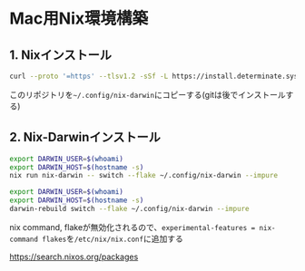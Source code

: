 # Mac用Nix環境構築

## 1. Nixインストール

```bash
curl --proto '=https' --tlsv1.2 -sSf -L https://install.determinate.systems/nix | sh -s -- install
```

このリポジトリを`~/.config/nix-darwin`にコピーする(gitは後でインストールする)

## 2. Nix-Darwinインストール

```bash
export DARWIN_USER=$(whoami)
export DARWIN_HOST=$(hostname -s)
nix run nix-darwin -- switch --flake ~/.config/nix-darwin --impure
```

```bash
export DARWIN_USER=$(whoami)
export DARWIN_HOST=$(hostname -s)
darwin-rebuild switch --flake ~/.config/nix-darwin --impure
```

nix command, flakeが無効化されるので、`experimental-features = nix-command flakes`を`/etc/nix/nix.conf`に追加する


https://search.nixos.org/packages

